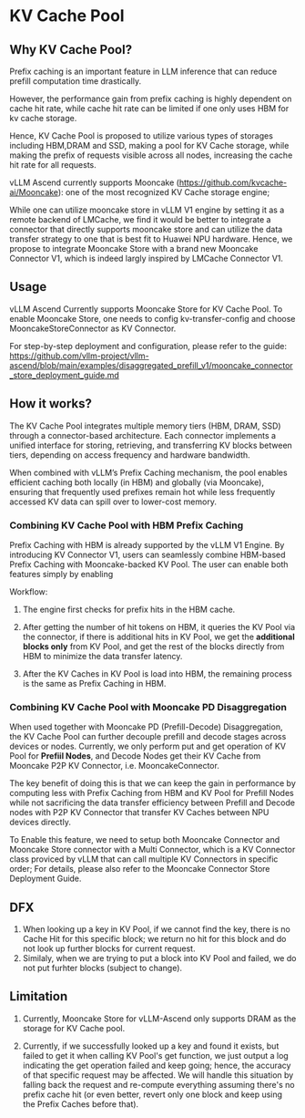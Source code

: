# KV Cache Pool

## Why KV Cache Pool?

Prefix caching is an important feature in LLM inference that can reduce prefill computation time drastically.

However, the performance gain from prefix caching is highly dependent on cache hit rate, while cache hit rate can be limited if one only uses HBM for kv cache storage. 

Hence, KV Cache Pool is proposed to utilize various types of storages including HBM,DRAM and SSD, making a pool for KV Cache storage, while making the prefix of requests visible across all nodes, increasing the cache hit rate for all requests.

vLLM Ascend currently supports Mooncake (https://github.com/kvcache-ai/Mooncake): one of the most recognized KV Cache storage engine;

 While one can utilize mooncake store in vLLM V1 engine by setting it as a remote backend of LMCache, we find it would be better to integrate a connector that directly supports mooncake store and can utilize the data transfer strategy to one that is best fit to Huawei NPU hardware. Hence, we propose to integrate Mooncake Store with a brand new Mooncake Connector V1, which is indeed largly inspired by LMCache Connector V1.



## Usage

vLLM Ascend Currently supports Mooncake Store for KV Cache Pool. To enable Mooncake Store, one needs to config kv-transfer-config and choose MooncakeStoreConnector as KV Connector. 

For step-by-step deployment and configuration, please refer to the guide: https://github.com/vllm-project/vllm-ascend/blob/main/examples/disaggregated_prefill_v1/mooncake_connector_store_deployment_guide.md

## How it works?
The KV Cache Pool integrates multiple memory tiers (HBM, DRAM, SSD) through a connector-based architecture. Each connector implements a unified interface for storing, retrieving, and transferring KV blocks between tiers, depending on access frequency and hardware bandwidth.

When combined with vLLM’s Prefix Caching mechanism, the pool enables efficient caching both locally (in HBM) and globally (via Mooncake), ensuring that frequently used prefixes remain hot while less frequently accessed KV data can spill over to lower-cost memory.


### Combining KV Cache Pool with HBM Prefix Caching 
Prefix Caching with HBM is already supported by the vLLM V1 Engine.
By introducing KV Connector V1, users can seamlessly combine HBM-based Prefix Caching with Mooncake-backed KV Pool. The user can enable both features simply by enabling 

Workflow:

1. The engine first checks for prefix hits in the HBM cache.

2. After getting the number of hit tokens on HBM, it queries the KV Pool via the connector, if there is additional hits in KV Pool, we get the **additional blocks only** from KV Pool, and get the rest of the blocks directly from HBM to minimize the data transfer latency.

3. After the KV Caches in KV Pool is load into HBM, the remaining process is the same as Prefix Caching in HBM.

### Combining KV Cache Pool with Mooncake PD Disaggregation 

When used together with Mooncake PD (Prefill-Decode) Disaggregation, the KV Cache Pool can further decouple prefill and decode stages across devices or nodes. Currently, we only perform put and get operation of KV Pool for **Prefiil Nodes**, and Decode Nodes get their KV Cache from Mooncake P2P KV Connector, i.e. MooncakeConnector.

 The key benefit of doing this is that we can keep the gain in performance by computing less with Prefix Caching from HBM and KV Pool for Prefill Nodes while not sacrificing the data transfer efficiency between Prefill and Decode nodes with P2P KV Connector that transfer KV Caches between NPU devices directly. 

To Enable this feature, we need to setup both Mooncake Connector and Mooncake Store connector with a Multi Connector, which is a KV Connector class proviced by vLLM that can call multiple KV Connectors in specific order; For details, please also refer to the Mooncake Connector Store Deployment Guide.

## DFX
1. When looking up a key in KV Pool, if we cannot find the key, there is no Cache Hit for this specific block; we return no hit for this block and do not look up further blocks for current request.
2. Similaly, when we are trying to put a block into KV Pool and failed, we do not put furhter blocks (subject to change).



## Limitation

1. Currently, Mooncake Store for vLLM-Ascend only supports DRAM as the storage for KV Cache pool.

2. Currently, if we successfully looked up a key and found it exists, but failed to get it when calling KV Pool's get function, we just output a log indicating the get operation failed and keep going; hence, the accuracy of that specific request may be affected. We will handle this situation by falling back the request and re-compute everything assuming there's no prefix cache hit (or even better, revert only one block and keep using the Prefix Caches before that).


